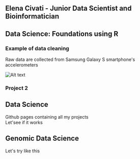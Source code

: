 ## Elena Civati - Junior Data Scientist and Bioinformatician

## Data Science: Foundations using R

### Example of data cleaning   
Raw data are collected from Samsung Galaxy S smartphone's accelerometers

![Alt text](https://github.com/Elenena/GettingandCleaningDataCourseProject)

### Project 2

## Data Science

Github pages containing all my projects   
Let'see if it works

## Genomic Data Science

Let's try like this
